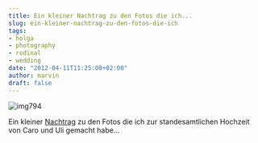 ```yaml
---
title: Ein kleiner Nachtrag zu den Fotos die ich...
slug: ein-kleiner-nachtrag-zu-den-fotos-die-ich
tags:
- holga
- photography
- rodinal
- wedding
date: "2012-04-11T11:25:00+02:00"
author: marvin
draft: false
---
```

![img794](/images/7067256507_f4a9e98ea7_b.jpg)

Ein kleiner [Nachtrag](http://xsteadfastx.org/2012/01/09/uli-und-caro/)
zu den Fotos die ich zur standesamtlichen Hochzeit von Caro und Uli
gemacht habe...